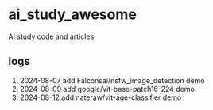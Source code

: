 # ai_study_awesome
AI study code and articles

## logs

1. 2024-08-07 add Falconsai/nsfw_image_detection demo
2. 2024-08-09 add google/vit-base-patch16-224 demo
3. 2024-08-12 add nateraw/vit-age-classifier demo